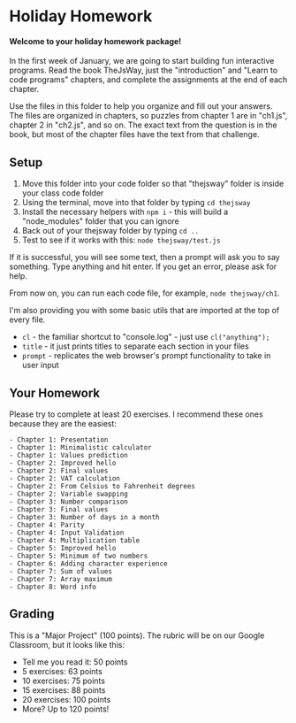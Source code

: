 # Holiday Homework

#### Welcome to your holiday homework package!

In the first week of January, we are going to start building fun interactive programs. Read the book TheJsWay, just the "introduction" and "Learn to code programs" chapters, and complete the assignments at the end of each chapter.

Use the files in this folder to help you organize and fill out your answers. The files are organized in chapters, so puzzles from chapter 1 are in "ch1.js", chapter 2 in "ch2.js", and so on. The exact text from the question is in the book, but most of the chapter files have the text from that challenge.

## Setup

1. Move this folder into your code folder so that "thejsway" folder is inside your class code folder
2. Using the terminal, move into that folder by typing `cd thejsway`
3. Install the necessary helpers with `npm i` - this will build a "node_modules" folder that you can ignore
4. Back out of your thejsway folder by typing `cd ..`
5. Test to see if it works with this: `node thejsway/test.js`

If it is successful, you will see some text, then a prompt will ask you to say something. Type anything and hit enter. If you get an error, please ask for help.

From now on, you can run each code file, for example, `node thejsway/ch1`.

I'm also providing you with some basic utils that are imported at the top of every file.

- `cl` - the familiar shortcut to "console.log" - just use `cl("anything");`
- `title` - it just prints titles to separate each section in your files
- `prompt` - replicates the web browser's prompt functionality to take in user input

## Your Homework

Please try to complete at least 20 exercises. I recommend these ones because they are the easiest:

    - Chapter 1: Presentation
    - Chapter 1: Minimalistic calculator
    - Chapter 1: Values prediction
    - Chapter 2: Improved hello
    - Chapter 2: Final values
    - Chapter 2: VAT calculation
    - Chapter 2: From Celsius to Fahrenheit degrees
    - Chapter 2: Variable swapping
    - Chapter 3: Number comparison
    - Chapter 3: Final values
    - Chapter 3: Number of days in a month
    - Chapter 4: Parity
    - Chapter 4: Input Validation
    - Chapter 4: Multiplication table
    - Chapter 5: Improved hello
    - Chapter 5: Minimum of two numbers
    - Chapter 6: Adding character experience
    - Chapter 7: Sum of values
    - Chapter 7: Array maximum
    - Chapter 8: Word info

## Grading

This is a "Major Project" (100 points). The rubric will be on our Google Classroom, but it looks like this:

- Tell me you read it: 50 points
- 5 exercises: 63 points
- 10 exercises: 75 points
- 15 exercises: 88 points
- 20 exercises: 100 points
- More? Up to 120 points!

